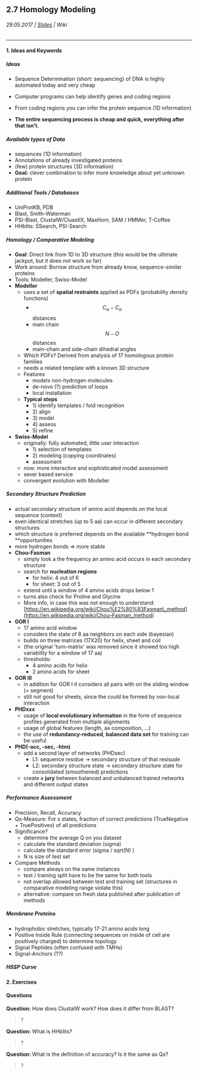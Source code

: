 ## 2.7 Homology Modeling

###### 29.05.2017 \| [Slides](https://www.rostlab.org/sites/default/files/fileadmin/teaching/SoSe17/PP1CS/20170629_PP1_secstruc_pred.pdf) \| Wiki

---

#### 1. Ideas and Keywords

##### Ideas

* Sequence Determination \(short: sequencing\) of DNA is highly automated today and very cheap

* Computer programs can help identify genes and coding regions

* From coding regions you can infer the protein sequence \(1D information\)

* **The entire sequencing process is cheap and quick, everything after that isn't.**

##### Available types of Data

* sequences \(1D information\)
* Annotations of already investigated proteins
* \(few\) protein structures \(3D information\)
* **Goal:** clever combination to infer more knowledge about yet unknown protein

##### Additional Tools / Databases

* UniProtKB, PDB
* Blast, Smith-Waterman
* PSI-Blast, ClustalW/CluastlX, MaxHom, SAM / HMMer, T-Coffee 
* HHblits: SSearch, PSI-Search

##### Homology / Comparative Modeling

* **Goal**: Direct link from 1D to 3D structure \(this would be the ultimate jackpot, but it does not work so far\)
* Work around: Borrow structure from already know, sequence-similar proteins
* Tools: Modeller, Swiss-Model
* **Modeller**
  * uses a set of **spatial restraints** applied as PDFs \(probability density functions\)
    * $$C_{\alpha} - C_{\alpha}$$ distances
    * main chain $$N-O$$ distances
    * main-chain and side-chain dihedral angles
  * Which PDFs? Derived from analysis of 17 homologous protein families
  * needs a related template with a known 3D structure
  * Features
    * models non-hydrogen molecules
    * de-novo \(?\) prediction of loops
    * local installation
  * **Typical steps**
    * 1\) identify templates / fold recognition
    * 2\) align
    * 3\) model
    * 4\) assess
    * 5\) refine
* **Swiss-Model**
  * originally: fully automated, little user interaction
    * 1\) selection of templates
    * 2\) modeling \(copying coordinates\)
    * assessment
  * now: more interactive and sophisticated model assessment
  * sever based service
  * convergent evolution with Modeller

##### Secondary Structure Prediction

* actual secondary structure of amino acid depends on the local sequence \(context\)
* even identical stretches \(up to 5 aa\) can occur in different secondary structures
* which structure is preferred depends on the available **hydrogen bond **opportunities
* more hydrogen bonds =&gt; more stable
* **Chou-Fasman**
  * simply look a the frequency an amino acid occurs in each secondary structure
  * search for **nucleation regions**
    * for helix: 4 out of 6
    * for sheet: 3 out of 5
  * extend until a window of 4 amino acids drops below 1
  * turns also check for Proline and Glycine
  * More info, in case this was not enough to understand: [https://en.wikipedia.org/wiki/Chou%E2%80%93Fasman\_method](https://en.wikipedia.org/wiki/Chou–Fasman_method)
* **GOR I**
  * 17 amino acid window
  * considers the state of 8 aa neighbors on each side \(bayesian\)
  * builds on three matrices \(17X20\) for helix, sheet and coil
  * \(the original 'turn-matrix' was removed since it showed too high variability for a window of 17 aa\)
  * thresholds: 
    * 4 amino acids for helix
    * 2 amino acids for sheet
* **GOR III**
  * in addition for GOR I it considers all pairs with on the sliding window \(= segment\)
  * still not good for sheets, since the could be formed by non-local interaction
* **PHDxxx**
  * usage of **local evolutionary information** in the form of sequence profiles generated from multiple alignments
  * usage of global features \(length, aa composition, ...\)
  * the use of **redundancy-reduced**, **balanced data set** for training can be useful
* **PHD\(-acc, -sec, -htm\)**
  * add a second layer of networks \(PHDsec\)
    * L1: sequence residue -&gt; secondary structure  of that resisude
    * L2: secondary structure state -&gt; secondary structure state for consolidated \(smoothened\) predictions
  * create a **jury** between balanced and unbalanced trained networks and different output states

##### Performance Assessment

* Precision, Recall, Accuracy
* Qx-Measure: For x states, fraction of correct predictions \(TrueNegative + TruePositives\) of all predictions
* Significance?
  * determine the average Q on you dataset
  * calculate the standard deviation \(sigma\)
  * calculate the standard error \(sigma / sqrt\(N\) \)
  * N is size of test set
* Compare Methods
  * compare always on the same instances
  * test / training split have to be the same for both tools
  * not overlap allowed between test and training set \(structures in comparative modeling range violate this\)
  * alternative: compare on fresh data published after publication of methods

##### Membrane Proteins

* hydrophobic stretches, typically 17-21 amino acids long
* Positive Inside Rule \(connecting sequences on inside of cell are positively charged\) to determine topology
* Signal Peptides \(often confused with TMHs\)
* Signal-Anchors \(??\)

##### HSSP Curve

#### 2. Exercises

#### Questions

**Question:** How does ClustalW work? How does it differ from BLAST?

> ?

**Question:** What is HHblits?

> ?

**Question:** What is the definition of accuracy? Is it the same as Qx?

> ?



